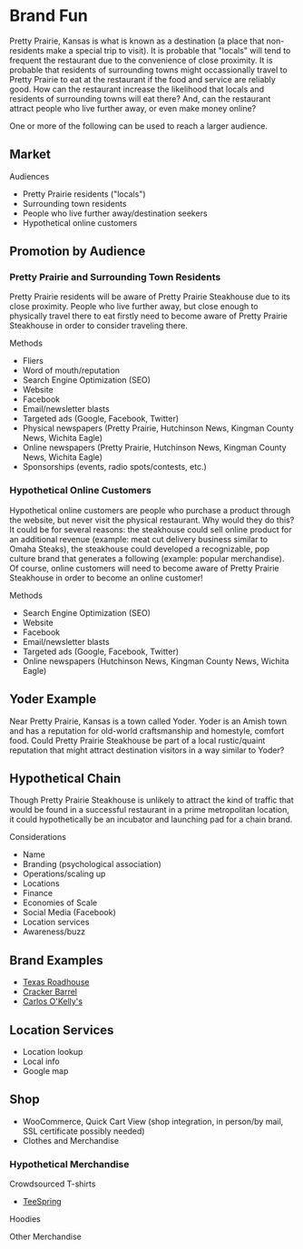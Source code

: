 # Brand Fun

Pretty Prairie, Kansas is what is known as a destination (a place that non-residents make a special trip to visit). It is probable that "locals" will tend to frequent the restaurant due to the convenience of close proximity. It is probable that residents of surrounding towns might occassionally travel to Pretty Prairie to eat at the restaurant if the food and service are reliably good. How can the restaurant increase the likelihood that locals and residents of surrounding towns will eat there? And, can the restaurant attract people who live further away, or even make money online? 

One or more of the following can be used to reach a larger audience.

## Market

Audiences
* Pretty Prairie residents ("locals")
* Surrounding town residents
* People who live further away/destination seekers
* Hypothetical online customers

## Promotion by Audience

### Pretty Prairie and Surrounding Town Residents

Pretty Prairie residents will be aware of Pretty Prairie Steakhouse due to its close proximity. People who live further away, but close enough to physically travel there to eat firstly need to become aware of Pretty Prairie Steakhouse in order to consider traveling there. 

Methods
* Fliers
* Word of mouth/reputation
* Search Engine Optimization (SEO)
* Website
* Facebook
* Email/newsletter blasts
* Targeted ads (Google, Facebook, Twitter)
* Physical newspapers (Pretty Prairie, Hutchinson News, Kingman County News, Wichita Eagle)
* Online newspapers (Pretty Prairie, Hutchinson News, Kingman County News, Wichita Eagle)
* Sponsorships (events, radio spots/contests, etc.)

### Hypothetical Online Customers

Hypothetical online customers are people who purchase a product through the website, but never visit the physical restaurant. Why would they do this? It could be for several reasons: the steakhouse could sell online product for an additional revenue (example: meat cut delivery business similar to Omaha Steaks), the steakhouse could developed a recognizable, pop culture brand that generates a following (example: popular merchandise). Of course, online customers will need to become aware of Pretty Prairie Steakhouse in order to become an online customer! 

Methods
* Search Engine Optimization (SEO)
* Website
* Facebook
* Email/newsletter blasts
* Targeted ads (Google, Facebook, Twitter)
* Online newspapers (Hutchinson News, Kingman County News, Wichita Eagle)

## Yoder Example

Near Pretty Prairie, Kansas is a town called Yoder. Yoder is an Amish town and has a reputation for old-world craftsmanship and homestyle, comfort food. Could Pretty Prairie Steakhouse be part of a local rustic/quaint reputation that might attract destination visitors in a way similar to Yoder? 

## Hypothetical Chain

Though Pretty Prairie Steakhouse is unlikely to attract the kind of traffic that would be found in a successful restaurant in a prime metropolitan location, it could hypothetically be an incubator and launching pad for a chain brand. 

Considerations
* Name
* Branding (psychological association)
* Operations/scaling up
* Locations
* Finance
* Economies of Scale
* Social Media (Facebook)
* Location services
* Awareness/buzz

## Brand Examples

* [Texas Roadhouse](https://www.texasroadhouse.com)
* [Cracker Barrel](https://www.crackerbarrel.com)
* [Carlos O'Kelly's](https://www.carlosokellys.com)

## Location Services

* Location lookup
* Local info
* Google map

## Shop

* WooCommerce, Quick Cart View (shop integration, in person/by mail, SSL certificate possibly needed)
* Clothes and Merchandise

### Hypothetical Merchandise

Crowdsourced T-shirts
* [TeeSpring](https://teespring.com)

Hoodies

Other Merchandise
